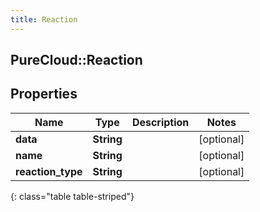 ```yaml
---
title: Reaction
---
```

## PureCloud::Reaction

## Properties

|Name | Type | Description | Notes|
|------------ | ------------- | ------------- | -------------|
| **data** | **String** |  | [optional] |
| **name** | **String** |  | [optional] |
| **reaction_type** | **String** |  | [optional] |
{: class="table table-striped"}


